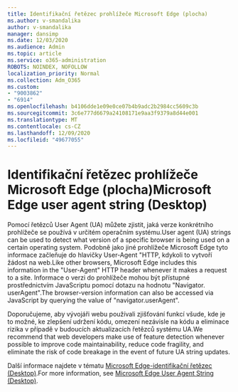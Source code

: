 ```yaml
---
title: Identifikační řetězec prohlížeče Microsoft Edge (plocha)
ms.author: v-smandalika
author: v-smandalika
manager: dansimp
ms.date: 12/03/2020
ms.audience: Admin
ms.topic: article
ms.service: o365-administration
ROBOTS: NOINDEX, NOFOLLOW
localization_priority: Normal
ms.collection: Adm_O365
ms.custom:
- "9003862"
- "6914"
ms.openlocfilehash: b4106dde1e09e0ce07b4b9adc2b2984cc5609c3b
ms.sourcegitcommit: 3c6e777d6679a24108171e9aa3f9379a8d44e001
ms.translationtype: MT
ms.contentlocale: cs-CZ
ms.lasthandoff: 12/09/2020
ms.locfileid: "49677055"
---
```

# <a name="microsoft-edge-user-agent-string-desktop"></a><span data-ttu-id="408bb-102">Identifikační řetězec prohlížeče Microsoft Edge (plocha)</span><span class="sxs-lookup"><span data-stu-id="408bb-102">Microsoft Edge user agent string (Desktop)</span></span>

<span data-ttu-id="408bb-103">Pomocí řetězců User Agent (UA) můžete zjistit, jaká verze konkrétního prohlížeče se používá v určitém operačním systému.</span><span class="sxs-lookup"><span data-stu-id="408bb-103">User agent (UA) strings can be used to detect what version of a specific browser is being used on a certain operating system.</span></span> <span data-ttu-id="408bb-104">Podobně jako jiné prohlížeče Microsoft Edge tyto informace začleňuje do hlavičky User-Agent "HTTP, kdykoli to vytvoří žádost na web.</span><span class="sxs-lookup"><span data-stu-id="408bb-104">Like other browsers, Microsoft Edge includes this information in the "User-Agent" HTTP header whenever it makes a request to a site.</span></span> <span data-ttu-id="408bb-105">Informace o verzi do prohlížeče mohou být přístupné prostřednictvím JavaScriptu pomocí dotazu na hodnotu "Navigator. userAgent".</span><span class="sxs-lookup"><span data-stu-id="408bb-105">The browser-version information can also be accessed via JavaScript by querying the value of "navigator.userAgent".</span></span>

<span data-ttu-id="408bb-106">Doporučujeme, aby vývojáři webu používali zjišťování funkcí všude, kde je to možné, ke zlepšení udržení kódu, omezení nezávisle na kódu a eliminace rizika v případě v budoucích aktualizacích řetězců systému UA.</span><span class="sxs-lookup"><span data-stu-id="408bb-106">We recommend that web developers make use of feature detection whenever possible to improve code maintainability, reduce code fragility, and eliminate the risk of code breakage in the event of future UA string updates.</span></span>

<span data-ttu-id="408bb-107">Další informace najdete v tématu [Microsoft Edge-identifikační řetězec (Desktop)](https://docs.microsoft.com/microsoft-edge/web-platform/user-agent-string).</span><span class="sxs-lookup"><span data-stu-id="408bb-107">For more information, see [Microsoft Edge User Agent String (Desktop)](https://docs.microsoft.com/microsoft-edge/web-platform/user-agent-string).</span></span>